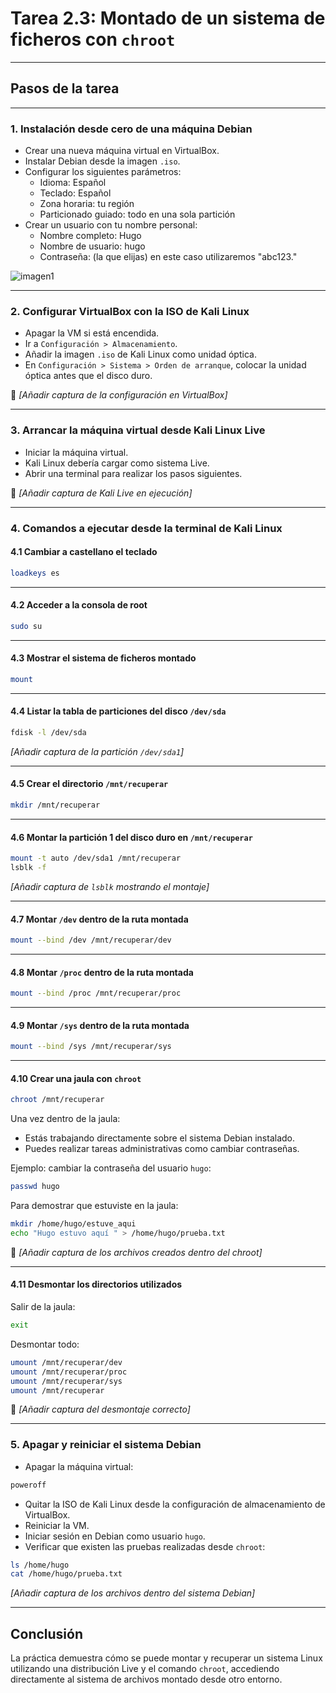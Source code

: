 
# Tarea 2.3: Montado de un sistema de ficheros con `chroot`

---

## Pasos de la tarea

---

### 1. Instalación desde cero de una máquina Debian

- Crear una nueva máquina virtual en VirtualBox.
- Instalar Debian desde la imagen `.iso`.
- Configurar los siguientes parámetros:
  - Idioma: Español
  - Teclado: Español
  - Zona horaria: tu región
  - Particionado guiado: todo en una sola partición
- Crear un usuario con tu nombre personal:
  - Nombre completo: Hugo
  - Nombre de usuario: hugo
  - Contraseña: (la que elijas) en este caso utilizaremos "abc123."

![imagen1](/imagenes/1creacionmaquina)

---

### 2. Configurar VirtualBox con la ISO de Kali Linux

- Apagar la VM si está encendida.
- Ir a `Configuración > Almacenamiento`.
- Añadir la imagen `.iso` de Kali Linux como unidad óptica.
- En `Configuración > Sistema > Orden de arranque`, colocar la unidad óptica antes que el disco duro.

📸 *[Añadir captura de la configuración en VirtualBox]*

---

### 3. Arrancar la máquina virtual desde Kali Linux Live

- Iniciar la máquina virtual.
- Kali Linux debería cargar como sistema Live.
- Abrir una terminal para realizar los pasos siguientes.

📸 *[Añadir captura de Kali Live en ejecución]*

---

### 4. Comandos a ejecutar desde la terminal de Kali Linux

#### 4.1 Cambiar a castellano el teclado

```bash
loadkeys es
```

---

#### 4.2 Acceder a la consola de root

```bash
sudo su
```

---

#### 4.3 Mostrar el sistema de ficheros montado

```bash
mount
```

---

#### 4.4 Listar la tabla de particiones del disco `/dev/sda`

```bash
fdisk -l /dev/sda
```

 *[Añadir captura de la partición `/dev/sda1`]*

---

#### 4.5 Crear el directorio `/mnt/recuperar`

```bash
mkdir /mnt/recuperar
```

---

#### 4.6 Montar la partición 1 del disco duro en `/mnt/recuperar`

```bash
mount -t auto /dev/sda1 /mnt/recuperar
lsblk -f
```

 *[Añadir captura de `lsblk` mostrando el montaje]*

---

#### 4.7 Montar `/dev` dentro de la ruta montada

```bash
mount --bind /dev /mnt/recuperar/dev
```

---

#### 4.8 Montar `/proc` dentro de la ruta montada

```bash
mount --bind /proc /mnt/recuperar/proc
```

---

#### 4.9 Montar `/sys` dentro de la ruta montada

```bash
mount --bind /sys /mnt/recuperar/sys
```

---

#### 4.10 Crear una jaula con `chroot`

```bash
chroot /mnt/recuperar
```

Una vez dentro de la jaula:
- Estás trabajando directamente sobre el sistema Debian instalado.
- Puedes realizar tareas administrativas como cambiar contraseñas.

Ejemplo: cambiar la contraseña del usuario `hugo`:

```bash
passwd hugo
```

 Para demostrar que estuviste en la jaula:

```bash
mkdir /home/hugo/estuve_aqui
echo "Hugo estuvo aquí " > /home/hugo/prueba.txt
```

📸 *[Añadir captura de los archivos creados dentro del chroot]*

---

#### 4.11 Desmontar los directorios utilizados

Salir de la jaula:

```bash
exit
```

Desmontar todo:

```bash
umount /mnt/recuperar/dev
umount /mnt/recuperar/proc
umount /mnt/recuperar/sys
umount /mnt/recuperar
```

📸 *[Añadir captura del desmontaje correcto]*

---

### 5. Apagar y reiniciar el sistema Debian

- Apagar la máquina virtual:

```bash
poweroff
```

- Quitar la ISO de Kali Linux desde la configuración de almacenamiento de VirtualBox.
- Reiniciar la VM.
- Iniciar sesión en Debian como usuario `hugo`.
- Verificar que existen las pruebas realizadas desde `chroot`:

```bash
ls /home/hugo
cat /home/hugo/prueba.txt
```

 *[Añadir captura de los archivos dentro del sistema Debian]*

---

##  Conclusión

La práctica demuestra cómo se puede montar y recuperar un sistema Linux utilizando una distribución Live y el comando `chroot`, accediendo directamente al sistema de archivos montado desde otro entorno.
